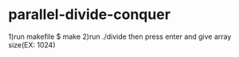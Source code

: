 # parallel-divide-conquer
1)run makefile
   $ make
2)run ./divide then press enter and give array size(EX: 1024)
